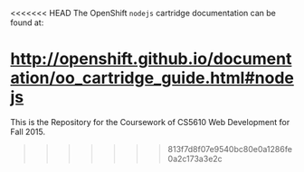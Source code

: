 <<<<<<< HEAD
The OpenShift `nodejs` cartridge documentation can be found at:

http://openshift.github.io/documentation/oo_cartridge_guide.html#nodejs
=======
This is the Repository for the Coursework of CS5610 Web Development for Fall 2015.
>>>>>>> 813f7d8f07e9540bc80e0a1286fe0a2c173a3e2c
